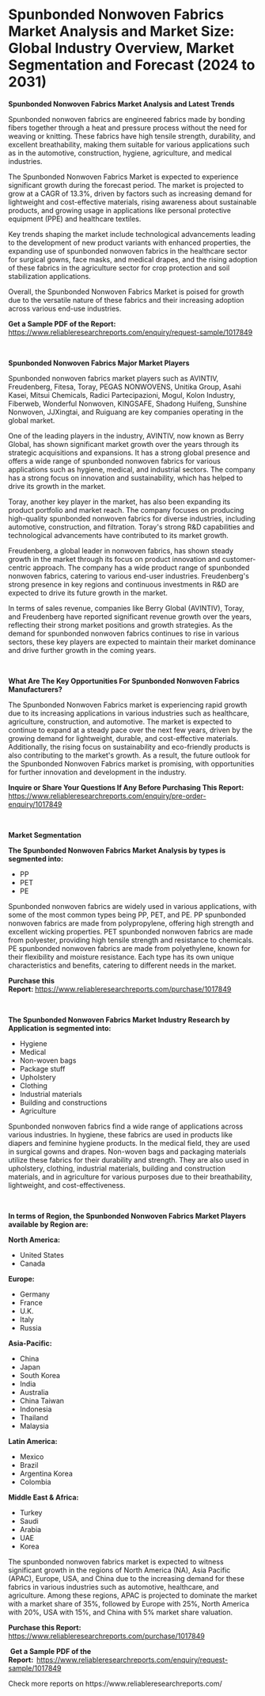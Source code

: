 <p><h1>Spunbonded Nonwoven Fabrics Market Analysis and Market Size: Global Industry Overview, Market Segmentation and Forecast (2024 to 2031)</h1></p><p><strong>Spunbonded Nonwoven Fabrics Market Analysis and Latest Trends</strong></p>
<p><p>Spunbonded nonwoven fabrics are engineered fabrics made by bonding fibers together through a heat and pressure process without the need for weaving or knitting. These fabrics have high tensile strength, durability, and excellent breathability, making them suitable for various applications such as in the automotive, construction, hygiene, agriculture, and medical industries.</p><p>The Spunbonded Nonwoven Fabrics Market is expected to experience significant growth during the forecast period. The market is projected to grow at a CAGR of 13.3%, driven by factors such as increasing demand for lightweight and cost-effective materials, rising awareness about sustainable products, and growing usage in applications like personal protective equipment (PPE) and healthcare textiles.</p><p>Key trends shaping the market include technological advancements leading to the development of new product variants with enhanced properties, the expanding use of spunbonded nonwoven fabrics in the healthcare sector for surgical gowns, face masks, and medical drapes, and the rising adoption of these fabrics in the agriculture sector for crop protection and soil stabilization applications.</p><p>Overall, the Spunbonded Nonwoven Fabrics Market is poised for growth due to the versatile nature of these fabrics and their increasing adoption across various end-use industries.</p></p>
<p><strong>Get a Sample PDF of the Report:&nbsp;</strong> <a href="https://www.reliableresearchreports.com/enquiry/request-sample/1017849">https://www.reliableresearchreports.com/enquiry/request-sample/1017849</a></p>
<p>&nbsp;</p>
<p><strong>Spunbonded Nonwoven Fabrics Major Market Players</strong></p>
<p><p>Spunbonded nonwoven fabrics market players such as AVINTIV, Freudenberg, Fitesa, Toray, PEGAS NONWOVENS, Unitika Group, Asahi Kasei, Mitsui Chemicals, Radici Partecipazioni, Mogul, Kolon Industry, Fiberweb, Wonderful Nonwoven, KINGSAFE, Shadong Huifeng, Sunshine Nonwoven, JJXingtai, and Ruiguang are key companies operating in the global market.</p><p>One of the leading players in the industry, AVINTIV, now known as Berry Global, has shown significant market growth over the years through its strategic acquisitions and expansions. It has a strong global presence and offers a wide range of spunbonded nonwoven fabrics for various applications such as hygiene, medical, and industrial sectors. The company has a strong focus on innovation and sustainability, which has helped to drive its growth in the market.</p><p>Toray, another key player in the market, has also been expanding its product portfolio and market reach. The company focuses on producing high-quality spunbonded nonwoven fabrics for diverse industries, including automotive, construction, and filtration. Toray's strong R&D capabilities and technological advancements have contributed to its market growth.</p><p>Freudenberg, a global leader in nonwoven fabrics, has shown steady growth in the market through its focus on product innovation and customer-centric approach. The company has a wide product range of spunbonded nonwoven fabrics, catering to various end-user industries. Freudenberg's strong presence in key regions and continuous investments in R&D are expected to drive its future growth in the market.</p><p>In terms of sales revenue, companies like Berry Global (AVINTIV), Toray, and Freudenberg have reported significant revenue growth over the years, reflecting their strong market positions and growth strategies. As the demand for spunbonded nonwoven fabrics continues to rise in various sectors, these key players are expected to maintain their market dominance and drive further growth in the coming years.</p></p>
<p>&nbsp;</p>
<p><strong>What Are The Key Opportunities For Spunbonded Nonwoven Fabrics Manufacturers?</strong></p>
<p><p>The Spunbonded Nonwoven Fabrics market is experiencing rapid growth due to its increasing applications in various industries such as healthcare, agriculture, construction, and automotive. The market is expected to continue to expand at a steady pace over the next few years, driven by the growing demand for lightweight, durable, and cost-effective materials. Additionally, the rising focus on sustainability and eco-friendly products is also contributing to the market's growth. As a result, the future outlook for the Spunbonded Nonwoven Fabrics market is promising, with opportunities for further innovation and development in the industry.</p></p>
<p><strong>Inquire or Share Your Questions If Any Before Purchasing This Report:</strong> <a href="https://www.reliableresearchreports.com/enquiry/pre-order-enquiry/1017849">https://www.reliableresearchreports.com/enquiry/pre-order-enquiry/1017849</a></p>
<p>&nbsp;</p>
<p><strong>Market Segmentation</strong></p>
<p><strong>The Spunbonded Nonwoven Fabrics Market Analysis by types is segmented into:</strong></p>
<p><ul><li>PP</li><li>PET</li><li>PE</li></ul></p>
<p><p>Spunbonded nonwoven fabrics are widely used in various applications, with some of the most common types being PP, PET, and PE. PP spunbonded nonwoven fabrics are made from polypropylene, offering high strength and excellent wicking properties. PET spunbonded nonwoven fabrics are made from polyester, providing high tensile strength and resistance to chemicals. PE spunbonded nonwoven fabrics are made from polyethylene, known for their flexibility and moisture resistance. Each type has its own unique characteristics and benefits, catering to different needs in the market.</p></p>
<p><strong>Purchase this Report:&nbsp;</strong><a href="https://www.reliableresearchreports.com/purchase/1017849">https://www.reliableresearchreports.com/purchase/1017849</a></p>
<p>&nbsp;</p>
<p><strong>The Spunbonded Nonwoven Fabrics Market Industry Research by Application is segmented into:</strong></p>
<p><ul><li>Hygiene</li><li>Medical</li><li>Non-woven bags</li><li>Package stuff</li><li>Upholstery</li><li>Clothing</li><li>Industrial materials</li><li>Building and constructions</li><li>Agriculture</li></ul></p>
<p><p>Spunbonded nonwoven fabrics find a wide range of applications across various industries. In hygiene, these fabrics are used in products like diapers and feminine hygiene products. In the medical field, they are used in surgical gowns and drapes. Non-woven bags and packaging materials utilize these fabrics for their durability and strength. They are also used in upholstery, clothing, industrial materials, building and construction materials, and in agriculture for various purposes due to their breathability, lightweight, and cost-effectiveness.</p></p>
<p>&nbsp;</p>
<p><strong>In terms of Region, the Spunbonded Nonwoven Fabrics Market Players available by Region are:</strong></p>
<p>
    <p> <strong> North America: </strong>
        <ul>
            <li>United States</li>
            <li>Canada</li>
        </ul>
        </p> 
    <p> <strong> Europe: </strong>
        <ul>
            <li>Germany</li>
            <li>France</li>
            <li>U.K.</li>
            <li>Italy</li>
            <li>Russia</li>
        </ul>
        </p> 
    <p> <strong> Asia-Pacific: </strong>
        <ul>
            <li>China</li>
            <li>Japan</li>
            <li>South Korea</li>
            <li>India</li>
            <li>Australia</li>
            <li>China Taiwan</li>
            <li>Indonesia</li>
            <li>Thailand</li>
            <li>Malaysia</li>
        </ul>
        </p> 
    <p> <strong> Latin America: </strong>
        <ul>
            <li>Mexico</li>
            <li>Brazil</li>
            <li>Argentina Korea</li>
            <li>Colombia</li>
        </ul>
        </p> 
    <p> <strong> Middle East & Africa: </strong>
        <ul>
            <li>Turkey</li>
            <li>Saudi</li>
            <li>Arabia</li>
            <li>UAE</li>
            <li>Korea</li>
        </ul>
    </p>
    </p>
<p><p>The spunbonded nonwoven fabrics market is expected to witness significant growth in the regions of North America (NA), Asia Pacific (APAC), Europe, USA, and China due to the increasing demand for these fabrics in various industries such as automotive, healthcare, and agriculture. Among these regions, APAC is projected to dominate the market with a market share of 35%, followed by Europe with 25%, North America with 20%, USA with 15%, and China with 5% market share valuation.</p></p>
<p><strong>Purchase this Report: </strong><a href="https://www.reliableresearchreports.com/purchase/1017849">https://www.reliableresearchreports.com/purchase/1017849</a></p>
<p>&nbsp;<strong>Get a Sample PDF of the Report:&nbsp;&nbsp;</strong><a href="https://www.reliableresearchreports.com/enquiry/request-sample/1017849">https://www.reliableresearchreports.com/enquiry/request-sample/1017849</a></p>
<p><strong></strong></p>
<p>Check more reports on https://www.reliableresearchreports.com/</p>